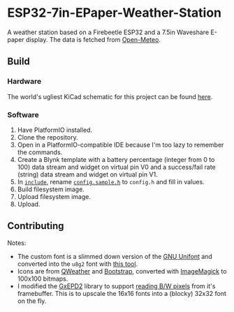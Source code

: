 # ESP32-7in-EPaper-Weather-Station

A weather station based on a Firebeetle ESP32 and a 7.5in Waveshare E-paper display. The data is fetched
from [Open-Meteo](https://open-meteo.com/).

## Build

### Hardware

The world's ugliest KiCad schematic for this project can be
found [here](https://github.com/UnsignedArduino/ESP32-7in-EPaper-Weather-Station-Hardware).

### Software

1. Have PlatformIO installed.
2. Clone the repository.
3. Open in a PlatformIO-compatible IDE because I'm too lazy to remember the commands.
4. Create a Blynk template with a battery percentage (integer from 0 to 100) data stream and widget on virtual pin V0
   and a success/fail rate (string) data stream and widget on virtual pin V1.
5. In [`include`](include), rename [`config.sample.h`](include/config.sample.h) to `config.h` and fill in values.
6. Build filesystem image.
7. Upload filesystem image.
8. Upload.

## Contributing

Notes:

* The custom font is a slimmed down version of the [GNU Unifont](https://www.unifoundry.com/unifont/index.html) and
  converted into the `u8g2` font with [this tool](https://stncrn.github.io/u8g2-unifont-helper/).
* Icons are from [QWeather](https://icons.qweather.com/en/) and [Bootstrap](https://icons.getbootstrap.com/), converted
  with [ImageMagick](https://imagemagick.org/) to 100x100 bitmaps.
* I modified the [GxEPD2](https://github.com/ZinggJM/GxEPD2) library to
  support [reading B/W pixels](lib/GxEPD2/src/GxEPD2_BW.h) from it's framebuffer. This is to upscale the 16x16 fonts
  into a (blocky) 32x32 font on the fly.
